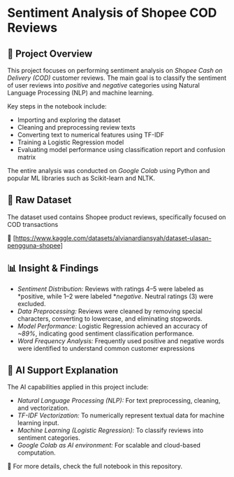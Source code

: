 # Sentiment Analysis of Shopee COD Reviews

## 📌 Project Overview

This project focuses on performing sentiment analysis on *Shopee Cash on Delivery (COD)* customer reviews. The main goal is to classify the sentiment of user reviews into *positive* and *negative* categories using Natural Language Processing (NLP) and machine learning.

Key steps in the notebook include:
- Importing and exploring the dataset
- Cleaning and preprocessing review texts
- Converting text to numerical features using TF-IDF
- Training a Logistic Regression model
- Evaluating model performance using classification report and confusion matrix

The entire analysis was conducted on *Google Colab* using Python and popular ML libraries such as Scikit-learn and NLTK.


## 📂 Raw Dataset

The dataset used contains Shopee product reviews, specifically focused on COD transactions

🔗 [https://www.kaggle.com/datasets/alvianardiansyah/dataset-ulasan-pengguna-shopee]

## 📊 Insight & Findings

- *Sentiment Distribution:* Reviews with ratings 4–5 were labeled as *positive, while 1–2 were labeled **negative*. Neutral ratings (3) were excluded.
- *Data Preprocessing:* Reviews were cleaned by removing special characters, converting to lowercase, and eliminating stopwords.
- *Model Performance:* Logistic Regression achieved an accuracy of *~89%*, indicating good sentiment classification performance.
- *Word Frequency Analysis:* Frequently used positive and negative words were identified to understand common customer expressions

## 🤖 AI Support Explanation

The AI capabilities applied in this project include:
- *Natural Language Processing (NLP):* For text preprocessing, cleaning, and vectorization.
- *TF-IDF Vectorization:* To numerically represent textual data for machine learning input.
- *Machine Learning (Logistic Regression):* To classify reviews into sentiment categories.
- *Google Colab as AI environment:* For scalable and cloud-based computation.


📁 For more details, check the full notebook in this repository.
